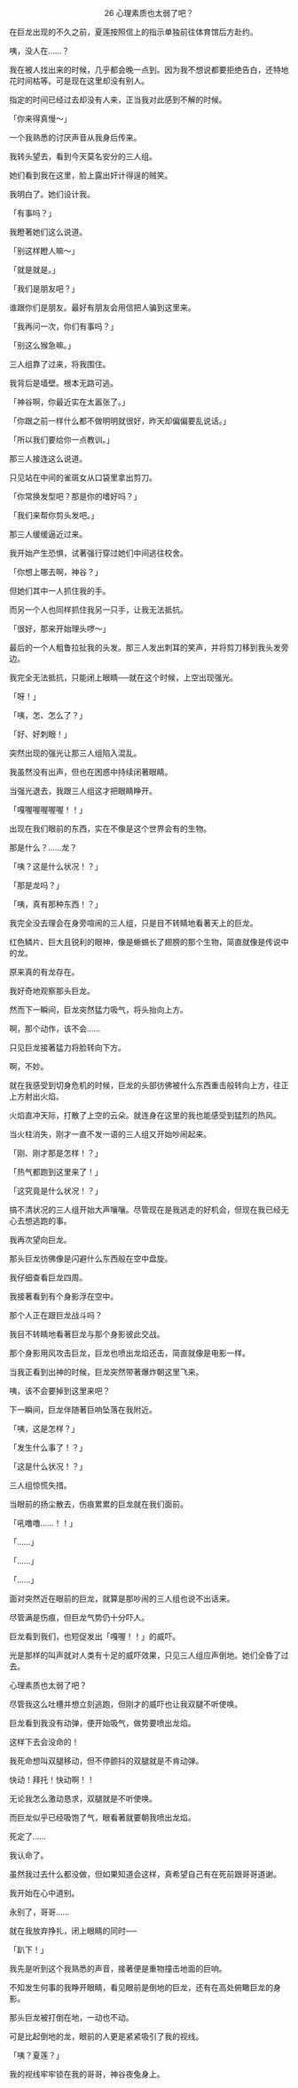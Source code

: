 <p align="center">26 心理素质也太弱了吧？</p>

在巨龙出现的不久之前，夏莲按照信上的指示单独前往体育馆后方赴约。

咦，没人在……？

我在被人找出来的时候，几乎都会晚一点到。因为我不想说都要拒绝告白，还特地花时间枯等。可是现在这里却没有别人。

指定的时间已经过去却没有人来，正当我对此感到不解的时候。

「你来得真慢～」

一个我熟悉的讨厌声音从我身后传来。

我转头望去，看到今天莫名安分的三人组。

她们看到我在这里，脸上露出奸计得逞的贼笑。

我明白了。她们设计我。

「有事吗？」

我瞪著她们这么说道。

「别这样瞪人嘛～」

「就是就是。」

「我们是朋友吧？」

谁跟你们是朋友。最好有朋友会用信把人骗到这里来。

「我再问一次，你们有事吗？」

「别这么猴急嘛。」

三人组靠了过来，将我围住。

我背后是墙壁。根本无路可逃。

「神谷啊，你最近实在太嚣张了。」

「你跟之前一样什么都不做明明就很好，昨天却偏偏要乱说话。」

「所以我们要给你一点教训。」

那三人接连这么说道。

只见站在中间的雀斑女从口袋里拿出剪刀。

「你常换发型吧？那是你的嗜好吗？」

「我们来帮你剪头发吧。」

那三人缓缓逼近过来。

我开始产生恐惧，试著强行穿过她们中间逃往校舍。

「你想上哪去啊，神谷？」

但她们其中一人抓住我的手。

而另一个人也同样抓住我另一只手，让我无法抵抗。

「很好，那来开始理头啰～」

最后的一个人粗鲁拉扯我的头发。那三人发出刺耳的笑声，并将剪刀移到我头发旁边。

我完全无法抵抗，只能闭上眼睛──就在这个时候，上空出现强光。

「呀！」

「咦，怎、怎么了？」

「好、好刺眼！」

突然出现的强光让那三人组陷入混乱。

我虽然没有出声，但也在困惑中持续闭著眼睛。

当强光退去，我跟三人组这才把眼睛睁开。

「嘎喔喔喔喔喔！！」

出现在我们眼前的东西，实在不像是这个世界会有的生物。

那是什么？……龙？

「咦？这是什么状况！？」

「那是龙吗？」

「咦，真有那种东西！？」

我完全没去理会在身旁喧闹的三人组，只是目不转睛地看著天上的巨龙。

红色鳞片、巨大且锐利的眼神，像是蜥蜴长了翅膀的那个生物，简直就像是传说中的龙。

原来真的有龙存在。

我好奇地观察那头巨龙。

然而下一瞬间，巨龙突然猛力吸气，将头抬向上方。

啊，那个动作，该不会……

只见巨龙接著猛力将脸转向下方。

啊，不妙。

就在我感受到切身危机的时候，巨龙的头部彷佛被什么东西重击般转向上方，往正上方射出火焰。

火焰直冲天际，打散了上空的云朵。就连身在这里的我也能感受到猛烈的热风。

当火柱消失，刚才一直不发一语的三人组又开始吵闹起来。

「刚、刚才那是怎样！？」

「热气都跑到这里来了！」

「这究竟是什么状况！？」

搞不清状况的三人组开始大声嚷嚷。尽管现在是我逃走的好机会，但现在我已经无心去想逃跑的事。

我再次望向巨龙。

那头巨龙彷佛像是闪避什么东西般在空中盘旋。

我仔细查看巨龙四周。

我接著看到有个身影浮在空中。

那个人正在跟巨龙战斗吗？

我目不转睛地看著巨龙与那个身影彼此交战。

那个身影用风攻击巨龙，巨龙也喷出龙焰还击，简直就像是电影一样。

当我正看到出神的时候，巨龙突然带著爆炸朝这里飞来。

咦，该不会要掉到这里来吧？

下一瞬间，巨龙伴随著巨响坠落在我附近。

「咦，这是怎样？」

「发生什么事了！？」

「这是什么状况！？」

三人组惊慌失措。

当眼前的扬尘散去，伤痕累累的巨龙就在我们面前。

「吼噜噜……！！」

「……」

「……」

「……」

面对突然近在眼前的巨龙，就算是那吵闹的三人组也说不出话来。

尽管满是伤痕，但巨龙气势仍十分吓人。

巨龙看到我们，也短促发出「嘎喔！！」的威吓。

光是那样的叫声就对人类有十足的威吓效果，只见三人组应声倒地。她们全昏了过去。

心理素质也太弱了吧？

尽管我这么吐槽并想立刻逃跑，但刚才的威吓也让我双腿不听使唤。

巨龙看到我没有动弹，便开始吸气，做势要喷出龙焰。

这样下去会没命的！

我死命想叫双腿移动，但不停颤抖的双腿就是不肯动弹。

快动！拜托！快动啊！！

无论我怎么激动恳求，双腿就是不听使唤。

而巨龙似乎已经吸饱了气，眼看著就要朝我喷出龙焰。

死定了……

我认命了。

虽然我过去什么都没做，但如果知道会这样，真希望自己有在死前跟哥哥道谢。

我开始在心中道别。

永别了，哥哥……

就在我放弃挣扎，闭上眼睛的同时──

「趴下！」

我先是听到这个我熟悉的声音，接著便是重物撞击地面的巨响。

不知发生何事的我睁开眼睛，看见眼前是倒地的巨龙，还有在高处俯瞰巨龙的身影。

那头巨龙被打倒在地，一动也不动。

可是比起倒地的龙，眼前的人更是紧紧吸引了我的视线。

「咦？夏莲？」

我的视线牢牢锁在我的哥哥，神谷夜兔身上。


